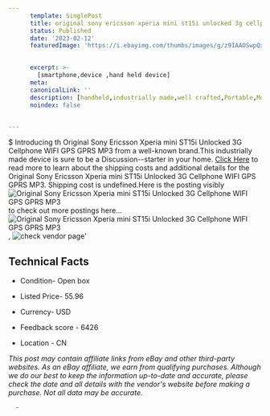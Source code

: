 ```yaml
---
      template: SinglePost
      title: original sony ericsson xperia mini st15i unlocked 3g cellphone wifi gps gprs mp3
      status: Published
      date: '2023-02-12'
      featuredImage: 'https://i.ebayimg.com/thumbs/images/g/z9IAAOSwpQxgrIWk/s-l225.jpg'
       

      excerpt: >-
        [smartphone,device ,hand held device]
      meta:
      canonicalLink: ''
      description: [handheld,industrially made,well crafted,Portable,Mobile,Compact,Convenient,Lightweight,Maneuverable,Man-portable,Miniature,Carriable,Hand-held,Light,Holdable,Transportable,Mobile device,Pocket-sized,On-the-go,Wireless,Cordless,Compact size,Convenient size, smartphone,device ,hand held device]
      noindex: false
      

---
```

$
      Introducing th Original Sony Ericsson Xperia mini ST15i Unlocked 3G Cellphone WIFI GPS GPRS MP3 from a well-known brand.This industrially made device  is sure to be a Discussion--starter in your home. [Click Here](https://www.ebay.com/itm/254991837762?hash=item3b5eb2aa42%3Ag%3Az9IAAOSwpQxgrIWk&mkevt=1&mkcid=1&mkrid=711-53200-19255-0&campid=%253CePNCampaignId%253E&customid=%253CreferenceId%253E&toolid=10049) to read more to learn about the shipping costs and additional details for the Original Sony Ericsson Xperia mini ST15i Unlocked 3G Cellphone WIFI GPS GPRS MP3. Shipping cost is undefined.Here is the posting visibly ![Original Sony Ericsson Xperia mini ST15i Unlocked 3G Cellphone WIFI GPS GPRS MP3](https://i.ebayimg.com/thumbs/images/g/z9IAAOSwpQxgrIWk/s-l225.jpg) to check out more postings here... ![Original Sony Ericsson Xperia mini ST15i Unlocked 3G Cellphone WIFI GPS GPRS MP3](https://i.ebayimg.com/images/g/z9IAAOSwpQxgrIWk/s-l960.jpg), ![check vendor page](https://origin-galleryplus.ebayimg.com/ws/web/254991837762_2_0_1/225x225.jpg)'

      

 ## Technical Facts 



     
      

 - Condition- Open box 


      

 - Listed Price- 55.96 


      

 - Currency- USD 


      

 - Feedback score - 6426 


      

 - Location - CN 


      
      

 *_This post may contain affiliate links from eBay and other third-party websites. As an eBay affiliate, we earn from qualifying purchases. Although we do our best to keep the information up-to-date and accurate, please check the date and all details with the vendor's website before making a purchase. Not all data may be accurate._*




      -
